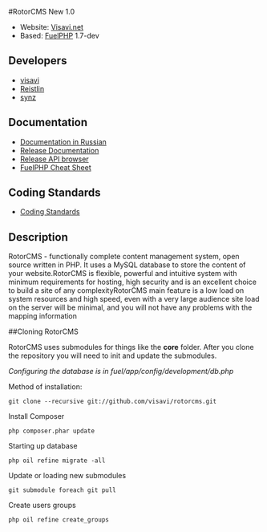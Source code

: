 #RotorCMS New 1.0
* Website: [Visavi.net](http://visavi.net/)
* Based: [FuelPHP](http://fuelphp.com/) 1.7-dev

## Developers
* [visavi](https://github.com/visavi/)
* [Reistlin](https://github.com/Reistlin/)
* [synz](https://github.com/synz/)

## Documentation
* [Documentation in Russian](http://fuelphp-framework.ru/)
* [Release Documentation](http://docs.fuelphp.com/)
* [Release API browser](http://api.fuelphp.com/)
* [FuelPHP Cheat Sheet](http://www.novius-os.org/fuelphp-cheatsheet/)

## Coding Standards
* [Coding Standards](http://fuelphp.com/docs/general/coding_standards.html)

## Description
RotorCMS - functionally complete content management system, open source written in PHP. It uses a MySQL database to store the content of your website.RotorCMS is flexible, powerful and intuitive system with minimum requirements for hosting, high security and is an excellent choice to build a site of any complexityRotorCMS main feature is a low load on system resources and high speed, even with a very large audience site load on the server will be minimal, and you will not have any problems with the mapping information

##Cloning RotorCMS

RotorCMS uses submodules for things like the **core** folder.  After you clone the repository you will need to init and update the submodules.

_Configuring the database is in fuel/app/config/development/db.php_

Method of installation:

    git clone --recursive git://github.com/visavi/rotorcms.git

Install Composer

    php composer.phar update

Starting up database

    php oil refine migrate -all

Update or loading new submodules

    git submodule foreach git pull

Create users groups

    php oil refine create_groups
